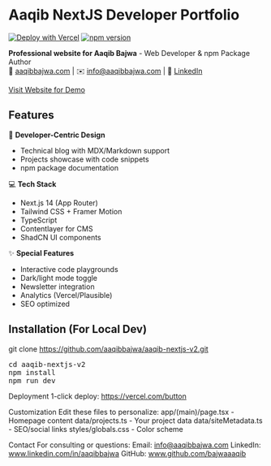 # Aaqib NextJS Developer Portfolio

[![Deploy with Vercel](https://vercel.com/button)](https://vercel.com/new/git/external?repository-url=https://github.com/aaqibbajwa/aaqib-nextjs) 
[![npm version](https://img.shields.io/npm/v/aaqib-nextjs?color=blue)](https://www.npmjs.com/package/aaqib-nextjs)

**Professional website for Aaqib Bajwa** - Web Developer & npm Package Author  
📍 [aaqibbajwa.com](https://aaqibbajwa.com) | ✉️ [info@aaqibbajwa.com](mailto:info@aaqibbajwa.com) | 💼 [LinkedIn](https://linkedin.com/in/aaqibbajwa)

[Visit Website for Demo](www.aaqibbajwa.com)

## Features

🚀 **Developer-Centric Design**
- Technical blog with MDX/Markdown support
- Projects showcase with code snippets
- npm package documentation

💻 **Tech Stack**
- Next.js 14 (App Router)
- Tailwind CSS + Framer Motion
- TypeScript
- Contentlayer for CMS
- ShadCN UI components

✨ **Special Features**
- Interactive code playgrounds
- Dark/light mode toggle
- Newsletter integration
- Analytics (Vercel/Plausible)
- SEO optimized

## Installation (For Local Dev)
 git clone https://github.com/aaqibbajwa/aaqib-nextjs-v2.git
<pre>
cd aaqib-nextjs-v2
npm install
npm run dev
</pre>
Deployment
1-click deploy:
https://vercel.com/button

Customization
Edit these files to personalize:
app/(main)/page.tsx - Homepage content
data/projects.ts - Your project data
data/siteMetadata.ts - SEO/social links
styles/globals.css - Color scheme

Contact
For consulting or questions:
Email: info@aaqibbajwa.com
LinkedIn: www.linkedin.com/in/aaqibbajwa
GitHub: www.github.com/bajwaaaqib


